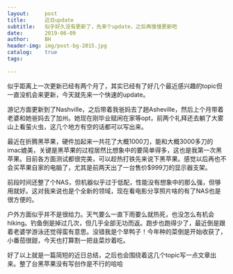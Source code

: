 ```yaml
---
layout:     post
title:      近日update
subtitle:   似乎好久没有更新了，先来个update，之后再慢慢更新吧
date:       2019-06-09
author:     BH
header-img: img/post-bg-2015.jpg
catalog:    true
tags:       
  
---
```


似乎距离上一次更新已经有两个月了，其实已经有了好几个最近感兴趣的topic但一直没机会来更新，今天就先来一个快速的update。

游记方面更新到了Nashville，之后带着我爸妈去了趟Asheville，然后上个月带着老婆和她爸妈去了加州。她现在刚毕业赋闲在家等opt，前两个礼拜还去躺了大雾山上看萤火虫，这几个地方有空的话都可以写出来。

最近在折腾黑苹果，硬件加起来一共花了大概1000刀，能和大概3000多刀的imac媲美，关键是黑苹果的过程居然比想象中的要简单得多，这也是我第一次黑苹果。目前各方面测试都很完美，可以趁热打铁先来说下黑苹果。感觉以后再也不会买苹果自家的电脑了，尤其是前两天出了一台售价$999刀的显示器支架。

前段时间还整了个NAS，但机器似乎过于低配，性能没有想象中的那么强，但够用就好。这对我来说也是个全新的领域，现在看电影分享照片啥的有了NAS也是很方便的。

户外方面似乎并不是很给力。天气要么一直下雨要么就热死，也没怎么有机会hiking。钓鱼倒是掉过几次，但几乎全部无功而返。跑步也跑得少了，最近倒是跟着老婆学游泳还觉得蛮有意思。没错我是个旱鸭子！今年种的菜倒是开始收获了，小番茄很甜，今天也打算割一把韭菜炒着吃。

好了以上就是一篇简短的近日总结，之后也会围绕着这几个topic写一点文章出来。整了台黑苹果没有写创作是不行的哈哈